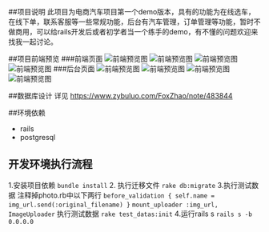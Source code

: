 ##项目说明
此项目为电商汽车项目第一个demo版本，具有的功能为在线选车，在线下单，联系客服等一些常规功能，后台有汽车管理，订单管理等功能，暂时不做商用，可以给rails开发后或者初学者当一个练手的demo，有不懂的问题欢迎来找我一起讨论。

##项目前端预览
###前端页面
![前端预览图](http://7xt7pr.com1.z0.glb.clouddn.com/preview.jpg)
![前端预览图](http://7xt7pr.com1.z0.glb.clouddn.com/preview2.jpg)
![前端预览图](http://7xt7pr.com1.z0.glb.clouddn.com/preview3.jpg)
![前端预览图](http://7xt7pr.com1.z0.glb.clouddn.com/preview4.jpg)
###后台页面
![前端预览图](http://7xt7pr.com1.z0.glb.clouddn.com/preview5.jpg)
![前端预览图](http://7xt7pr.com1.z0.glb.clouddn.com/preview6.jpg)
![前端预览图](http://7xt7pr.com1.z0.glb.clouddn.com/preview7.jpg)
![前端预览图](http://7xt7pr.com1.z0.glb.clouddn.com/preview8.jpg)

##数据库设计
详见 https://www.zybuluo.com/FoxZhao/note/483844

##环境依赖
* rails
* postgresql

## 开发环境执行流程
1.安装项目依赖
 `bundle install`
2. 执行迁移文件
 `rake db:migrate`
3.执行测试数据
注释掉photo.rb中以下两行
`before_validation { self.name = img_url.send(:original_filename) }`
`mount_uploader :img_url, ImageUploader`
执行测试数据
`rake test_datas:init`
4.运行rails s
`rails s -b 0.0.0.0`
